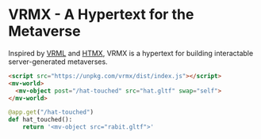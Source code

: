# VRMX - A Hypertext for the Metaverse

Inspired by [VRML](https://en.wikipedia.org/wiki/VRML) and [HTMX](https://htmx.org/), VRMX is a hypertext for building interactable server-generated metaverses.

```html
<script src="https://unpkg.com/vrmx/dist/index.js"></script>
<mv-world>
  <mv-object post="/hat-touched" src="hat.gltf" swap="self">
</mv-world>
```

```python
@app.get("/hat-touched")
def hat_touched():
    return '<mv-object src="rabit.gltf">'
```
